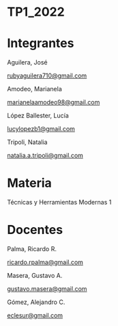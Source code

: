 # TP1_2022
# Integrantes

Aguilera, José           

rubyaguilera710@gmail.com

Amodeo, Marianela

marianelaamodeo98@gmail.com

López Ballester, Lucía

lucylopezb1@gmail.com

Tripoli, Natalia

natalia.a.tripoli@gmail.com

# Materia

Técnicas y Herramientas Modernas 1

# Docentes

Palma, Ricardo R.

ricardo.rpalma@gmail.com

Masera, Gustavo A.

gustavo.masera@gmail.com

Gómez, Alejandro C.

eclesur@gmail.com
